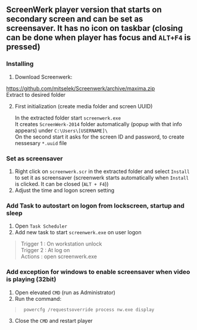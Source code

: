 ## ScreenWerk player version that starts on secondary screen and can be set as screensaver. It has no icon on taskbar (closing can be done when player has focus and `ALT+F4` is pressed)

### Installing
1. Download Screenwerk:  

  https://github.com/mitselek/Screenwerk/archive/maxima.zip  
  Extract to desired folder

2. First initialization (create media folder and screen UUID)

    In the extracted folder start `screenwerk.exe`  
    It creates `ScreenWerk-2014` folder automatically (popup with that info appears) under `C:\Users\[USERNAME]\`  
    On the second start it asks for the screen ID and password, to create nessesary `*.uuid` file

### Set as screensaver

1. Right click on `screenwerk.scr` in the extracted folder and select `Install` to set it as screensaver (screenwerk starts automatically when `Install` is clicked. It can be closed (`ALT + F4`))
2. Adjust the time and logon screen setting


### Add Task to autostart on logon from lockscreen, startup and sleep

1. Open `Task Scheduler`
2. Add new task to start `screenwerk.exe` on user logon  
>Trigger 1 : On workstation unlock  
Trigger 2 : At log on  
Actions : open screenwerk.exe

### Add exception for windows to enable screensaver when video is playing (32bit)
1. Open elevated `CMD` (run as Administrator)
2. Run the command:
>` powercfg /requestsoverride process nw.exe display`

3. Close the `CMD` and restart player
